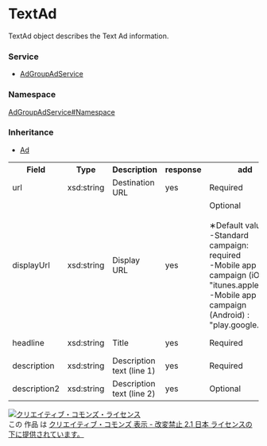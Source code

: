 # TextAd
TextAd object describes the Text Ad information.
### Service
+ [AdGroupAdService](../../services/AdGroupAdService.md)

### Namespace
[AdGroupAdService#Namespace](../../services/AdGroupAdService.md#namespace)

### Inheritance
+ [Ad](./Ad.md)

<table>
 <tr>
  <th>Field</th>
  <th>Type</th>
  <th>Description</th>
  <th>response</th>
  <th>add</th>
  <th>set</th>
  <th>remove</th>
 </tr>
 <tr>
  <td>url</td>
  <td>xsd:string</td>
  <td>Destination URL</td>
  <td>yes</td>
  <td>Required</td>
  <td>Optional<br>Updatable</td>
  <td>Ignore</td>
 </tr>
 <tr>
  <tr>
  <td>displayUrl</td>
  <td>xsd:string</td>
  <td>Display URL</td>
  <td>yes</td>
  <td>Optional<br>
  <br>
  &lowast;Default value<br>
  -Standard campaign:<br>required<br>
  -Mobile app campaign (iOS) :<br>"itunes.apple.com"<br>
  -Mobile app campaign (Android) :<br>"play.google.com"
</td>
  <td>Optional<br>Updatable<br>
  <br>
  &lowast;Input allowed<br>
  -Mobile app campaign (iOS) :<br>Available only for "itunes.apple.com"<br>
  -Mobile app campaign (Android) :<br>Available only for "play.google.com"
  </td>
  <td>Ignore</td>
 </tr>
 <tr>
  <tr>
  <td>headline</td>
  <td>xsd:string</td>
  <td>Title</td>
  <td>yes</td>
  <td>Required</td>
  <td>Optional<br>Updatable</td>
  <td>Ignore</td>
 </tr>
 <tr>
  <tr>
  <td>description</td>
  <td>xsd:string</td>
  <td>Description text (line 1)</td>
  <td>yes</td>
  <td>Required</td>
  <td>Optional<br>Updatable</td>
  <td>Ignore</td>
 </tr>
 <tr>
  <tr>
  <td>description2</td>
  <td>xsd:string</td>
  <td>Description text (line 2)</td>
  <td>yes</td>
  <td>Optional</td>
  <td>Optional<br>Updatable</td>
  <td>Ignore</td>
 </tr>
 </table>  

<a rel="license" href="http://creativecommons.org/licenses/by-nd/2.1/jp/"><img alt="クリエイティブ・コモンズ・ライセンス" style="border-width:0" src="https://i.creativecommons.org/l/by-nd/2.1/jp/88x31.png" /></a><br />この 作品 は <a rel="license" href="http://creativecommons.org/licenses/by-nd/2.1/jp/">クリエイティブ・コモンズ 表示 - 改変禁止 2.1 日本 ライセンスの下に提供されています。</a>
